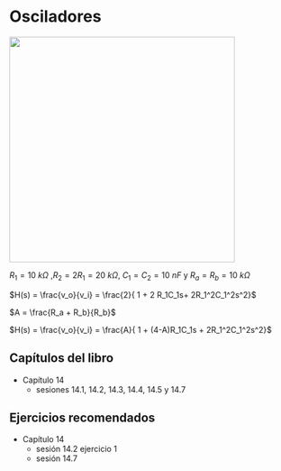 # Osciladores

<img src="https://julianodb.github.io/electronic_circuits_diagrams/sallen_key_low_2_with_gain.png" width="400"> 

$R_1=10\ k\Omega$ ,$R_2= 2 R_1 = 20\ k\Omega$, $C_1=C_2=10\ nF$ y $R_a=R_b=10\ k\Omega$

$H(s) = \frac{v_o}{v_i} = \frac{2}{ 1 + 2 R_1C_1s+ 2R_1^2C_1^2s^2}$

$A = \frac{R_a + R_b}{R_b}$

$H(s) = \frac{v_o}{v_i} = \frac{A}{ 1 + (4-A)R_1C_1s + 2R_1^2C_1^2s^2}$

## Capítulos del libro
- Capítulo 14
   - sesiones 14.1, 14.2, 14.3, 14.4, 14.5 y 14.7
   
## Ejercicios recomendados
- Capítulo 14
  - sesión 14.2 ejercicio 1
  - sesión 14.7
